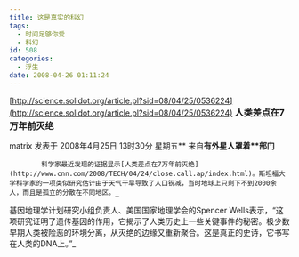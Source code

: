 ```yaml
---
title: 这是真实的科幻
tags:
  - 时间足够你爱
  - 科幻
id: 508
categories:
  - 浮生
date: 2008-04-26 01:11:24
---
```


[http://science.solidot.org/article.pl?sid=08/04/25/0536224](http://science.solidot.org/article.pl?sid=08/04/25/0536224)
<font size="3">**人类差点在7万年前灭绝**</font>

matrix  发表于 2008年4月25日 13时30分 星期五**
来自<strong>有外星人罩着**部门</strong>

			科学家最近发现的证据显示[人类差点在7万年前灭绝](http://www.cnn.com/2008/TECH/04/24/close.call.ap/index.html)。斯坦福大学科学家的一项类似研究估计由于天气干旱导致了人口锐减，当时地球上只剩下不到2000余人，而且是孤立的分散在不同地区。_
基因地理学计划研究小组负责人、美国国家地理学会的Spencer Wells表示，&ldquo;这项研究证明了遗传基因的作用，它揭示了人类历史上一些关键事件的秘密。极少数早期人类被险恶的环境分离，从灭绝的边缘又重新聚合。这是真正的史诗，它书写在人类的DNA上。&rdquo;_